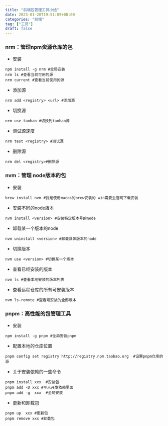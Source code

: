 ```yaml
---
title: "前端包管理工具小结"
date: 2023-01-20T19:51:09+08:00
categories: "前端"
tag: ["工具"]
draft: false
---
```


### nrm：管理npm资源仓库的包

* 安装

```
npm install -g nrm #全局安装
nrm ls #查看当前可用的源
nrm current #查看当前使用的源
```

* 添加源

```
nrm add <registry> <url> #添加源
```

* 切换源

```
nrm use taobao #切换到taobao源
```

* 测试源速度

```
nrm test <registry> #测试源
```

* 删除源

```
nrm del <registry>#删除源
```

### nvm：管理 node版本的包

* 安装

```
brew install nvm #我是使用macos的brew安装的 win需要去官网下载安装
```

* 安装不同的node版本

```
nvm install <version> #安装特定版本号的node
```

* 卸载某一个版本的node

```
nvm uninstall <version> #卸载具体版本的node
```

* 切换版本

```
nvm use <version> #切换某一个版本
```

* 查看已经安装的版本

```
nvm ls #查看本地安装的版本列表
```

* 查看远程仓库的所有可安装版本

```
nvm ls-remote #查看可安装的全部版本
```

### pnpm：高性能的包管理工具

* 安装

```
npm install -g pnpm #全局安装pnpm
```

* 配置本地的仓库位置

```
pnpm config set registry http://registry.npm.taobao.org  #设置pnpm仓库的源
```

* 关于安装依赖的一些命令

```
pnpm install xxx  #安装包
pnpm add -D xxx #写入开发依赖里面
pnpm add -g  xxx  #全局安装
```

* 更新和卸载包

```
pnpm up  xxx #更新包
pnpm remove xxx #卸载包
```

